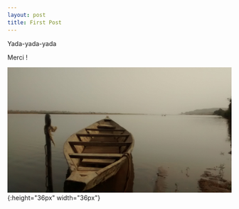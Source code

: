 ```yaml
---
layout: post
title: First Post
---
```


Yada-yada-yada

Merci !

![Koulikoro](/images/IMG_20190316_170032515.jpg){:height="36px" width="36px"}
